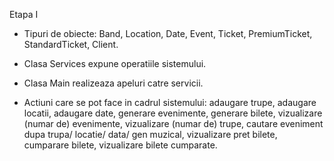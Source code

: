 Etapa I
- Tipuri de obiecte: Band, Location, Date, Event, Ticket, PremiumTicket, StandardTicket, Client.
- Clasa Services expune operatiile sistemului.
- Clasa Main realizeaza apeluri catre servicii.

- Actiuni care se pot face in cadrul sistemului: adaugare trupe, adaugare locatii, adaugare date, generare evenimente, generare bilete, vizualizare (numar de) evenimente, vizualizare (numar de) trupe, cautare eveniment dupa trupa/ locatie/ data/ gen muzical, vizualizare pret bilete, cumparare bilete, vizualizare bilete cumparate.

